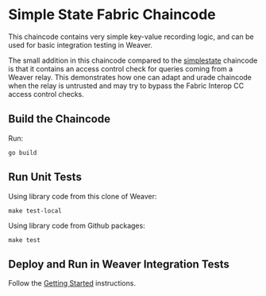 # Simple State Fabric Chaincode

This chaincode contains very simple key-value recording logic, and can be used for basic integration testing in Weaver.

The small addition in this chaincode compared to the [simplestate](../simplestate) chaincode is that it contains an access control check for queries coming from a Weaver relay. This demonstrates how one can adapt and urade chaincode when the relay is untrusted and may try to bypass the Fabric Interop CC access control checks.

## Build the Chaincode

Run:
```
go build
```

## Run Unit Tests
Using library code from this clone of Weaver:
```
make test-local
```
Using library code from Github packages:
```
make test
```

## Deploy and Run in Weaver Integration Tests

Follow the [Getting Started](https://labs.hyperledger.org/weaver-dlt-interoperability/docs/external/getting-started) instructions.
